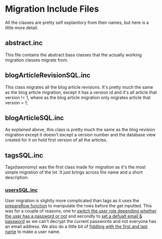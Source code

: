 Migration Include Files
=======================
All the classes are pretty self explanitory from their names, but here is a little more detail.


abstract.inc
------------
This file contains the abstract bass classes that the actually working migration classes migrate from.

blogArticleRevisionSQL.inc
--------------------------
This class migrates all the blog article revisions. It's pretty much the same as the blog article migration, except it has a version id and it's all article that version != 1, where as the blog article migration only migrates article that version = 1;

blogArticleSQL.inc
------------------
As explained above, this class is pretty much the same as the blog revision migration except it doesn't except a version number and the database view created for it on hold first version of all the articles.

tagsSQL.inc
-----------
Tags(taxonomy) was the first class made for migration as it's the most simple migration of the lot.  It just brings across the name and a short description.

### [usersSQL.inc](https://github.com/CreativeOutbreak/migrate_newint/blob/master/includes/usersSQL.inc)

User migration is slightly more complicated than tags as it uses the [prepareRow function](https://github.com/CreativeOutbreak/migrate_newint/blob/master/includes/usersSQL.inc#L88) to manipulate the rows before the get inputted.  This was for a couple of reasons, one to [switch the user role depending whether the user has a password or not](https://github.com/CreativeOutbreak/migrate_newint/blob/master/includes/usersSQL.inc#L90-L95) and secondly to [set a defualt email & password](https://github.com/CreativeOutbreak/migrate_newint/blob/master/includes/usersSQL.inc#L97-L100) as we can't decrypt the current passwords and not everyone has an email address.  We also do a little bit of [fiddling with the first and last name](https://github.com/CreativeOutbreak/migrate_newint/blob/master/includes/usersSQL.inc#L101-L111) to make a user name.

